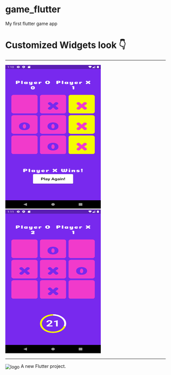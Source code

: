 # game_flutter
My first flutter game app
# Customized Widgets look 👇
<hr/>
<div >
    <img src="/home1.png" width="300px" height = "450px"</img>
    <img src="/home2.png" width="300px" height = "450px"</img>
</div>
         
<hr>

<img align="center" width="500" alt="logo" src="https://user-images.githubusercontent.com/55774240/122635653-da725d80-d102-11eb-9208-4c8d8b4a1ac6.png" />
A new Flutter project.
